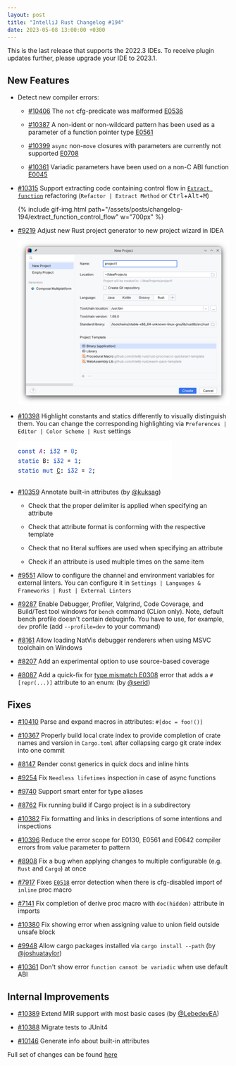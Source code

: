 ```yaml
---
layout: post
title: "IntelliJ Rust Changelog #194"
date: 2023-05-08 13:00:00 +0300
---
```



This is the last release that supports the 2022.3 IDEs. To receive plugin updates further, please upgrade your IDE to 2023.1.

## New Features

* Detect new compiler errors:

  * [#10406] The `not` cfg-predicate was malformed [E0536](https://doc.rust-lang.org/error_codes/E0536.html)

  * [#10387] A non-ident or non-wildcard pattern has been used as a parameter of a function pointer type [E0561](https://doc.rust-lang.org/error_codes/E0561.html)

  * [#10399] `async` non-`move` closures with parameters are currently not supported [E0708](https://doc.rust-lang.org/error_codes/E0708.html)

  * [#10361] Variadic parameters have been used on a non-C ABI function [E0045](https://doc.rust-lang.org/error_codes/E0045.html)

* [#10315] Support extracting code containing control flow in [`Extract function`](https://plugins.jetbrains.com/plugin/8182-rust/docs/rust-refactorings.html#extractmethod-refactoring) refactoring (`Refactor | Extract Method` or <kbd>Ctrl</kbd>+<kbd>Alt</kbd>+<kbd>M</kbd>)

  {% include gif-img.html path="/assets/posts/changelog-194/extract_function_control_flow" w="700px" %}

* [#9219] Adjust new Rust project generator to new project wizard in IDEA

  <img src="/assets/posts/changelog-194/new_project_wizard.png" width="700px"/>

* [#10398] Highlight constants and statics differently to visually distinguish them.
  You can change the corresponding highlighting via `Preferences | Editor | Color Scheme | Rust` settings

  <img src="/assets/posts/changelog-194/static_const.png" width="350px"/>

* [#10359] Annotate built-in attributes (by [@kuksag])

  * Check that the proper delimiter is applied when specifying an attribute

  * Check that attribute format is conforming with the respective template

  * Check that no literal suffixes are used when specifying an attribute

  * Check if an attribute is used multiple times on the same item

* [#9551] Allow to configure the channel and environment variables for external linters. You can configure it in `Settings | Languages & Frameworks | Rust | External Linters`

* [#9287] Enable Debugger, Profiler, Valgrind, Code Coverage, and Build/Test tool windows for `bench` command (CLion only).
  Note, default bench profile doesn't contain debuginfo. You have to use, for example, `dev` profile (add `--profile=dev` to your command)

* [#8161] Allow loading NatVis debugger renderers when using MSVC toolchain on Windows

* [#8207] Add an experimental option to use source-based coverage

* [#8087] Add a quick-fix for [type mismatch E0308](https://doc.rust-lang.org/error-index.html#E0308) error that adds a `#[repr(...)]` attribute to an enum: (by [@serid])

## Fixes

* [#10410] Parse and expand macros in attributes: `#[doc = foo!()]`

* [#10367] Properly build local crate index to provide completion of crate names and version in `Cargo.toml` after collapsing cargo git crate index into one commit

* [#8147] Render const generics in quick docs and inline hints

* [#9254] Fix `Needless lifetimes` inspection in case of async functions

* [#9740] Support smart enter for type aliases

* [#8762] Fix running build if Cargo project is in a subdirectory

* [#10382] Fix formatting and links in descriptions of some intentions and inspections

* [#10396] Reduce the error scope for E0130, E0561 and E0642 compiler errors from value parameter to pattern

* [#8908] Fix a bug when applying changes to multiple configurable (e.g. `Rust` and `Cargo`) at once

* [#7917] Fixes [`E0518`](https://doc.rust-lang.org/error-index.html#E0518) error detection when there is cfg-disabled import of `inline` proc macro

* [#7141] Fix completion of derive proc macro with `doc(hidden)` attribute in imports

* [#10380] Fix showing error when assigning value to union field outside unsafe block

* [#9948] Allow cargo packages installed via `cargo install --path` (by [@joshuataylor])

* [#10361] Don't show error `function cannot be variadic` when use default ABI

## Internal Improvements

* [#10389] Extend MIR support with most basic cases (by [@LebedevEA])

* [#10388] Migrate tests to JUnit4

* [#10146] Generate info about built-in attributes

Full set of changes can be found [here](https://github.com/intellij-rust/intellij-rust/milestone/103?closed=1)

[@LebedevEA]: https://github.com/LebedevEA
[@joshuataylor]: https://github.com/joshuataylor
[@kuksag]: https://github.com/kuksag
[@serid]: https://github.com/serid

[#7141]: https://github.com/intellij-rust/intellij-rust/pull/7141
[#7917]: https://github.com/intellij-rust/intellij-rust/pull/7917
[#8087]: https://github.com/intellij-rust/intellij-rust/pull/8087
[#8147]: https://github.com/intellij-rust/intellij-rust/pull/8147
[#8161]: https://github.com/intellij-rust/intellij-rust/pull/8161
[#8207]: https://github.com/intellij-rust/intellij-rust/pull/8207
[#8762]: https://github.com/intellij-rust/intellij-rust/pull/8762
[#8908]: https://github.com/intellij-rust/intellij-rust/pull/8908
[#9219]: https://github.com/intellij-rust/intellij-rust/pull/9219
[#9254]: https://github.com/intellij-rust/intellij-rust/pull/9254
[#9287]: https://github.com/intellij-rust/intellij-rust/pull/9287
[#9551]: https://github.com/intellij-rust/intellij-rust/pull/9551
[#9740]: https://github.com/intellij-rust/intellij-rust/pull/9740
[#9948]: https://github.com/intellij-rust/intellij-rust/pull/9948
[#10146]: https://github.com/intellij-rust/intellij-rust/pull/10146
[#10315]: https://github.com/intellij-rust/intellij-rust/pull/10315
[#10359]: https://github.com/intellij-rust/intellij-rust/pull/10359
[#10361]: https://github.com/intellij-rust/intellij-rust/pull/10361
[#10367]: https://github.com/intellij-rust/intellij-rust/pull/10367
[#10380]: https://github.com/intellij-rust/intellij-rust/pull/10380
[#10382]: https://github.com/intellij-rust/intellij-rust/pull/10382
[#10385]: https://github.com/intellij-rust/intellij-rust/pull/10385
[#10387]: https://github.com/intellij-rust/intellij-rust/pull/10387
[#10388]: https://github.com/intellij-rust/intellij-rust/pull/10388
[#10389]: https://github.com/intellij-rust/intellij-rust/pull/10389
[#10392]: https://github.com/intellij-rust/intellij-rust/pull/10392
[#10396]: https://github.com/intellij-rust/intellij-rust/pull/10396
[#10398]: https://github.com/intellij-rust/intellij-rust/pull/10398
[#10399]: https://github.com/intellij-rust/intellij-rust/pull/10399
[#10406]: https://github.com/intellij-rust/intellij-rust/pull/10406
[#10408]: https://github.com/intellij-rust/intellij-rust/pull/10408
[#10410]: https://github.com/intellij-rust/intellij-rust/pull/10410
